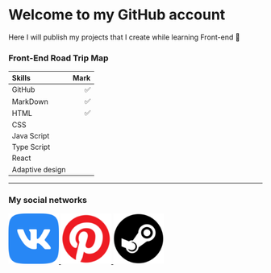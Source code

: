 # Welcome to my GitHub account

Here I will publish my projects that I create while learning Front-end 📖  

### Front-End Road Trip Map

Skills | Mark
:------|----:
GitHub|✅
MarkDown|✅
HTML|✅
CSS|
Java Script|
Type Script|
React|
Adaptive design|

***
### My social networks

<p align="left">
  <a href="https://vk.com/id377592112" target="_blank">
    <img src="/vk_5968835.png" alt="VK" width="100" height="100"/>
  </a>
  <a href="https://pin.it/6MWY5bV43" target="_blank">
    <img src="/social_12942242 (1).png" alt="Pinterest" width="100" height="100"/>
  </a>
  <a href="https://steamcommunity.com/id/mrlivon/" target="_blank">
    <img src="/steam_3670382 (1).png" alt="Steam" width="100" height="100"/>
  </a>
</p>
